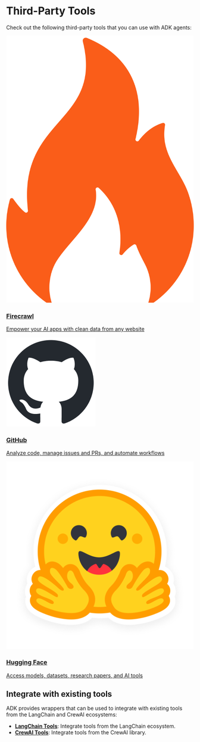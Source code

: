 # Third-Party Tools

Check out the following third-party tools that you can use with ADK agents:

<div class="tool-card-grid">

  <a href="firecrawl/" class="tool-card">
    <div class="tool-card-image-wrapper">
      <img src="../../assets/firecrawl.png" alt="Firecrawl">
    </div>
    <div class="tool-card-content">
      <h3>Firecrawl</h4>
      <p>Empower your AI apps with clean data from any website</p>
    </div>
  </a>

  <a href="github/" class="tool-card">
    <div class="tool-card-image-wrapper">
      <img src="../../assets/tools-github.png" alt="GitHub">
    </div>
    <div class="tool-card-content">
      <h3>GitHub</h3>
      <p>Analyze code, manage issues and PRs, and automate workflows</p>
    </div>
  </a>

  <a href="hugging-face/" class="tool-card">
    <div class="tool-card-image-wrapper">
      <img src="../../assets/tools-hugging-face.png" alt="Hugging Face">
    </div>
    <div class="tool-card-content">
      <h3>Hugging Face</h3>
      <p>Access models, datasets, research papers, and AI tools</p>
    </div>
  </a>

</div>

## Integrate with existing tools

ADK provides wrappers that can be used to integrate with existing tools from the
LangChain and CrewAI ecosystems:

*   **[LangChain Tools](/adk-docs/tools/third-party/langchain/)**:
    Integrate tools from the LangChain ecosystem.
*   **[CrewAI Tools](/adk-docs/tools/third-party/crewai/)**:
    Integrate tools from the CrewAI library.
